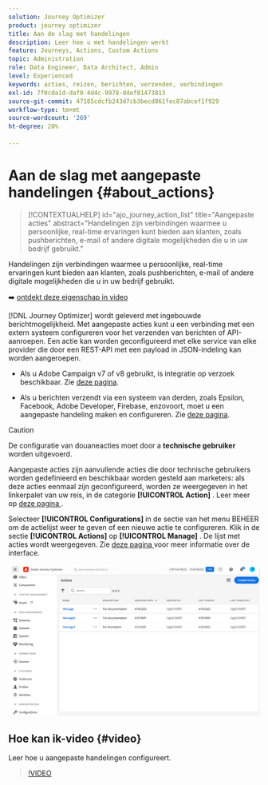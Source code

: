 ```yaml
---
solution: Journey Optimizer
product: journey optimizer
title: Aan de slag met handelingen
description: Leer hoe u met handelingen werkt
feature: Journeys, Actions, Custom Actions
topic: Administration
role: Data Engineer, Data Architect, Admin
level: Experienced
keywords: acties, reizen, berichten, verzenden, verbindingen
exl-id: 7f0cda1d-daf0-4d4c-9978-ddef81473813
source-git-commit: 47185cdcfb243d7cb3becd861fec87abcef1f929
workflow-type: tm+mt
source-wordcount: '269'
ht-degree: 20%

---
```


# Aan de slag met aangepaste handelingen {#about_actions}

>[!CONTEXTUALHELP]
>id="ajo_journey_action_list"
>title="Aangepaste acties"
>abstract="Handelingen zijn verbindingen waarmee u persoonlijke, real-time ervaringen kunt bieden aan klanten, zoals pushberichten, e-mail of andere digitale mogelijkheden die u in uw bedrijf gebruikt."

Handelingen zijn verbindingen waarmee u persoonlijke, real-time ervaringen kunt bieden aan klanten, zoals pushberichten, e-mail of andere digitale mogelijkheden die u in uw bedrijf gebruikt.


➡️ [ ontdekt deze eigenschap in video ](#video)

[!DNL Journey Optimizer] wordt geleverd met ingebouwde berichtmogelijkheid. Met aangepaste acties kunt u een verbinding met een extern systeem configureren voor het verzenden van berichten of API-aanroepen. Een actie kan worden geconfigureerd met elke service van elke provider die door een REST-API met een payload in JSON-indeling kan worden aangeroepen.

* Als u Adobe Campaign v7 of v8 gebruikt, is integratie op verzoek beschikbaar. Zie [deze pagina](../action/acc-action.md).

* Als u berichten verzendt via een systeem van derden, zoals Epsilon, Facebook, Adobe Developer, Firebase, enzovoort, moet u een aangepaste handeling maken en configureren. Zie [deze pagina](../action/about-custom-action-configuration.md).

>[!CAUTION]
>
>De configuratie van douaneacties moet door a **technische gebruiker** worden uitgevoerd.

Aangepaste acties zijn aanvullende acties die door technische gebruikers worden gedefinieerd en beschikbaar worden gesteld aan marketers: als deze acties eenmaal zijn geconfigureerd, worden ze weergegeven in het linkerpalet van uw reis, in de categorie **[!UICONTROL Action]** . Leer meer op [ deze pagina ](../building-journeys/about-journey-activities.md#action-activities).

Selecteer **[!UICONTROL Configurations]** in de sectie van het menu BEHEER om de actielijst weer te geven of een nieuwe actie te configureren. Klik in de sectie **[!UICONTROL Actions]** op **[!UICONTROL Manage]** . De lijst met acties wordt weergegeven. Zie [ deze pagina ](../start/user-interface.md) voor meer informatie over de interface.

![](assets/custom1.png)

## Hoe kan ik-video {#video}

Leer hoe u aangepaste handelingen configureert.

>[!VIDEO](https://video.tv.adobe.com/v/3428396?quality=12)
